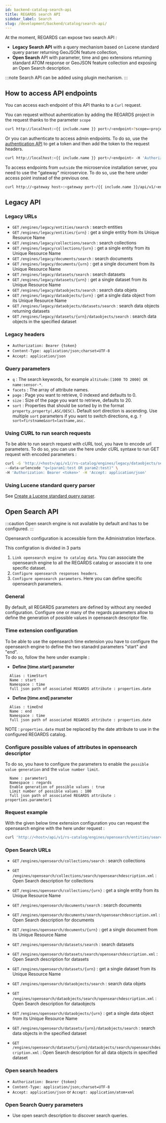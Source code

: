 ```yaml
---
id: backend-catalog-search-api
title: REGARDS search API
sidebar_label: Search
slug: /development/backend/catalog/search-api/
---
```


At the moment, REGARDS can expose two search API :

* **Legacy Search API** with a query mechanism based on Lucene standard query parser returning GeoJSON feature collection,
* **Open Search** API with parameter, time and geo extensions returning standard ATOM response or GeoJSON feature collection and exposing an Open Search description.

:::note
Search API can be added using plugin mechanism.
:::


## How to access API endpoints

You can access each endpoint of this API thanks to a `Curl` request.

You can request without auhentication by adding the REGARDS project in the request thanks to the parameter `scope`
```bash
curl http://localhost:<{{ include.name }} port>/<endpoint>?scope=<project>
```
Or you can authenticate to access admin endpoints. To do so, use the [authentication API](../../authentication/api/) to get a token and then add the token to the request headers.

```bash
curl http://localhost:<{{ include.name }} port>/<endpoint> -H 'Authorization: bearer <token>'
```

To access endpoints from `outside` the microservice installation server, you need to use the "gateway" microservice. To do so, use the here under access point instead of the previous one.

```bash
curl http://<gateway host>:<gateway port>/{{ include.name }}/api/v1/<endpoint>
```


## Legacy API

### Legacy URLs

* `GET` `/engines/legacy/entities/search` : search entities
* `GET` `/engines/legacy/entities/{urn}` : get a single entity from its Unique Resource Name
* `GET` `/engines/legacy/collections/search` : search collections
* `GET` `/engines/legacy/collections/{urn}` : get a single entity from its Unique Resource Name
* `GET` `/engines/legacy/documents/search` : search documents
* `GET` `/engines/legacy/documents/{urn}` : get a single document from its Unique Resource Name
* `GET` `/engines/legacy/datasets/search` : search datasets
* `GET` `/engines/legacy/datasets/{urn}` : get a single dataset from its Unique Resource Name
* `GET` `/engines/legacy/dataobjects/search` : search data objets
* `GET` `/engines/legacy/dataobjects/{urn}` : get a single data object from its Unique Resource Name
* `GET` `/engines/legacy/dataobjects/datasets/search` : search data objects returning datasets
* `GET` `/engines/legacy/datasets/{urn}/dataobjects/search` : search data objects in the specified dataset

### Legacy headers

* `Authorization: Bearer {token}`
* `Content-Type: application/json;charset=UTF-8`
* `Accept: application/json`

### Query parameters

* `q` : The search keywords, for example `altitude:[1000 TO 2000] OR name:sensor-*`.
* `facets` : The array of attribute names.
* `page` : Page you want to retrieve, 0 indexed and defaults to 0.
* `size` : Size of the page you want to retrieve, defaults to 20.
* `sort` : Properties that should be sorted by in the format `property,property(,ASC/DESC)`. Default sort direction is ascending. Use multiple `sort` parameters if you want to switch directions, e.g. `?sort=firstname&sort=lastname,asc.`

### Using CURL to run search requests

To be able to run search request with cURL tool, you have to encode url parameters. To do so, you can use the here under cURL syntaxe to run GET request with encoded parameters :   
```bash
curl -G 'http://<host>/api/v1//rs-catalog/engines/legacy/dataobjects/search' \
--data-urlencode "q=(param1:test OR param2:test)" \
-H 'Authorization: Bearer <token>' -H 'Accept: application/json'
```

### Using Lucene standard query parser

See [Create a Lucene standard query parser](../../../../development/appendices/lucene-query/).

## Open Search API

:::caution
Open search engine is not available by default and has to be configured.
:::

Opensearch configuration is accessible form the Administration Interface.

This configration is divided in 3 parts

1. `Link opensearch engine to catalog data`. You can associate the opensearch engine to all the REGARDS catalog or associate it to one specific dataset.
2. `Configure opensearch responses headers`.
3. `Configure opensearch parameters`. Here you can define specific opensearch parameters.

### General

By default, all REGARDS parameters are defined by without any needed configuration. Configure one or many of the regards parameters allow to define the generation of possible values in opensearch descriptor file.

### Time extension configuration

To be able to use the opensearch time extension you have to configure the opensearch engine to define the two stanadrd parameters "start" and "end".  
To do so, follow the here under example :  

 - <b>Define [time.start] parameter</b>
```
  Alias : timeStart
  Name : start
  Namespace : time
  full json path of associated REGARDS attribute : properties.date
```
 - <b>Define [time.end] parameter</b>
```
  Alias : timeEnd
  Name : end
  Namespace : time
  full json path of associated REGARDS attribute : properties.date
```
NOTE : `properties.date` must be replaced by the date attribute to use in the configured REGARDS catalog.  

### Configure possible values of attributes in opensearch descriptor

  To do so, you have to configure the parameters to enable the `possible value generation` and the `value number limit`.
```
  Name : parameter1
  Namespace : regards
  Enable generation of possible values : true
  Limit number of possible values : 100
  full json path of associated REGARDS attribute : properties.parameter1
```

### Request example

  With the given below time extension configuration you can request the opensearch engine with the here under request :
  
  ```sh
  curl 'http://<host>/api/v1/rs-catalog/engines/opensearch/entities/search?timeStart=2010-05-23T08:16:36.921Z&timeEnd=2022-05-23T08:16:36.921Z&properties.parameter1=value1
  ```


### Open Search URLs

* `GET` `/engines/opensearch/collections/search` : search collections
* `GET` `/engines/opensearch/collections/search/opensearchdescription.xml` : Open Search description for collections
* `GET` `/engines/opensearch/collections/{urn}` : get a single entity from its Unique Resource Name

* `GET` `/engines/opensearch/documents/search` : search documents
* `GET` `/engines/opensearch/documents/search/opensearchdescription.xml` : Open Search description for documents
* `GET` `/engines/opensearch/documents/{urn}` : get a single document from its Unique Resource Name

* `GET` `/engines/opensearch/datasets/search` : search datasets
* `GET` `/engines/opensearch/datasets/search/opensearchdescription.xml` : Open Search description for datasets
* `GET` `/engines/opensearch/datasets/{urn}` : get a single dataset from its Unique Resource Name

* `GET` `/engines/opensearch/dataobjects/search` : search data objets
* `GET` `/engines/opensearch/dataobjects/search/opensearchdescription.xml` : Open Search description for dataobjects
* `GET` `/engines/opensearch/dataobjects/{urn}` : get a single data object from its Unique Resource Name

* `GET` `/engines/opensearch/datasets/{urn}/dataobjects/search` : search data objects in the specified dataset
* `GET` `/engines/opensearch/datasets/{urn}/dataobjects/search/opensearchdescription.xml` : Open Search description for all data objects in specified dataset

### Open search headers

* `Authorization: Bearer {token}`
* `Content-Type: application/json;charset=UTF-8`
* `Accept: application/json` or `Accept: application/atom+xml`

### Open Search Query parameters

* Use open search description to discover search queries.
